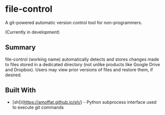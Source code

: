 # file-control

A git-powered automatic version control tool for non-programmers.

(Currently in development)

## Summary

file-control (working name) automatically detects and stores changes made to files stored in a dedicated
directory (not unlike products like Google Drive and Dropbox). Users may view prior
versions of files and restore them, if desired.

## Built With
* [sh])(https://amoffat.github.io/sh/) - Python subprocess interface used to execute git commands